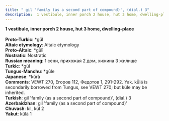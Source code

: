```yaml
---
title: " gil 'family (as a second part of compound)', (dial.) 3"
description:  1 vestibule, inner porch 2 house, hut 3 home, dwelling-place
---
```

<strong> 1 vestibule, inner porch 2 house, hut 3 home, dwelling-place</strong><br><br>
<strong>Proto-Turkic</strong>:  *gül<br>
<strong>Altaic etymology</strong>:  Altaic etymology<br>
<strong> Proto-Altaic</strong>:  *gū̀lì<br>
<strong>Nostratic</strong>:  Nostratic<br>
<strong>Russian meaning</strong>:  1 сени, прихожая 2 дом, хижина 3 жилище<br>
<strong>Turkic</strong>:  *gül<br>
<strong>Tungus-Manchu</strong>:  *gūle<br>
<strong>Japanese</strong>:  *kùrà<br>
<strong>Comments</strong>:  VEWT 270, Егоров 112, Федотов 1, 291-292. Yak. kǖlä is secondarily borrowed from Tungus, see VEWT 270; but küle may be inherited.<br>
<strong>Turkish</strong>:  gil 'family (as a second part of compound)', (dial.) 3<br>
<strong>Azerbaidzhan</strong>:  gil 'family (as a second part of compound)'<br>
<strong>Chuvash</strong>:  kil, kül 2<br>
<strong>Yakut</strong>:  külä 1<br>


